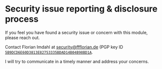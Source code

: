 # Security issue reporting & disclosure process

If you feel you have found a security issue or concern with this module, please reach out.

Contact Florian Imdahl at security@ffflorian.de (PGP key ID [`5B9DCD6E60D3813E82753335BDAD14B04B98BD1A`](https://keyoxide.org/5B9DCD6E60D3813E82753335BDAD14B04B98BD1A).

I will try to communicate in a timely manner and address your concerns.

